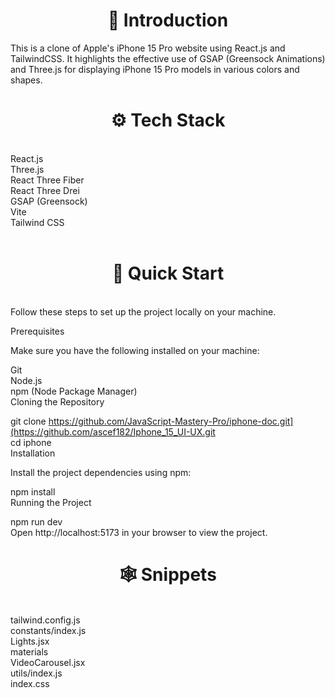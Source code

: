 <h1 align="center"> 🤖 Introduction</h1>
This is a clone of Apple's iPhone 15 Pro website using React.js and TailwindCSS. It highlights the effective use of GSAP (Greensock Animations) and Three.js for displaying iPhone 15 Pro models in various colors and shapes.
</br>
<h1 align="center"> ⚙️ Tech Stack</h1></br>
React.js</br>
Three.js</br>
React Three Fiber</br>
React Three Drei</br>
GSAP (Greensock)</br>
Vite</br>
Tailwind CSS</br>
</br>
<h1 align="center"> 🤸 Quick Start</h1></br>
Follow these steps to set up the project locally on your machine.</br>

Prerequisites</br>

Make sure you have the following installed on your machine:</br>

Git</br>
Node.js</br>
npm (Node Package Manager)</br>
Cloning the Repository</br>

git clone https://github.com/JavaScript-Mastery-Pro/iphone-doc.git](https://github.com/ascef182/Iphone_15_UI-UX.git</br>
cd iphone</br>
Installation</br>

Install the project dependencies using npm:</br>

npm install</br>
Running the Project</br>

npm run dev</br>
Open http://localhost:5173 in your browser to view the project.</br>

<h1 align="center"> 🕸️ Snippets</br></h1></br>
tailwind.config.js</br>
constants/index.js</br>
Lights.jsx</br>
materials</br>
VideoCarousel.jsx</br>
utils/index.js</br>
index.css</br>
